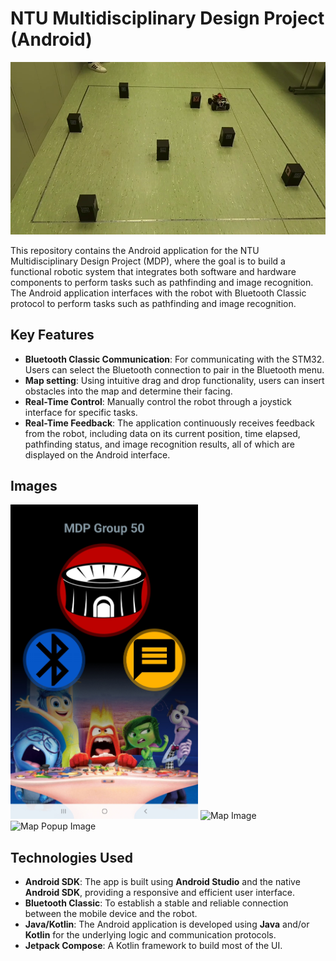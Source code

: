 # NTU Multidisciplinary Design Project (Android)
![Robot Image](images/robot.png)

This repository contains the Android application for the NTU Multidisciplinary Design Project (MDP), where the goal is to build a functional robotic system that integrates both software and hardware components to perform tasks such as pathfinding and image recognition. The Android application interfaces with the robot with Bluetooth Classic protocol to perform tasks such as pathfinding and image recognition.

## Key Features

- **Bluetooth Classic Communication**: For communicating with the STM32. Users can select the Bluetooth connection to pair in the Bluetooth menu.
- **Map setting**: Using intuitive drag and drop functionality, users can insert obstacles into the map and determine their facing.
- **Real-Time Control**: Manually control the robot through a joystick interface for specific tasks.
- **Real-Time Feedback**: The application continuously receives feedback from the robot, including data on its current position, time elapsed, pathfinding status, and image recognition results, all of which are displayed on the Android interface.

## Images
<img src="images/menu_screen.jpg" alt="Menu Image" width="300"/>
<img src="images/map_screen" alt="Map Image" width="300"/>
<img src="images/map_popup" alt="Map Popup Image" width="300"/>

## Technologies Used

- **Android SDK**: The app is built using **Android Studio** and the native **Android SDK**, providing a responsive and efficient user interface.
- **Bluetooth Classic**: To establish a stable and reliable connection between the mobile device and the robot.
- **Java/Kotlin**: The Android application is developed using **Java** and/or **Kotlin** for the underlying logic and communication protocols.
- **Jetpack Compose**: A Kotlin framework to build most of the UI.
